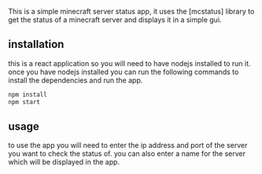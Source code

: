 
This is a simple minecraft server status app, it uses the [mcstatus]
library to get the status of a minecraft server and displays it in a simple
gui.

## installation

this is a react application so you will need to have nodejs installed to run
it. once you have nodejs installed you can run the following commands to
install the dependencies and run the app.

```bash
npm install
npm start
```

## usage

to use the app you will need to enter the ip address and port of the server
you want to check the status of. you can also enter a name for the server
which will be displayed in the app.
